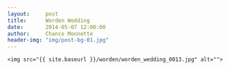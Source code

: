 ```yaml
---
layout:     post
title:      Worden Wedding
date:       2014-05-07 12:00:00
author:     Chance Monnette
header-img: "img/post-bg-01.jpg"
---
```


<p>

    <img src="{{ site.baseurl }}/worden/worden_wedding_0013.jpg" alt="">
 <img src="{{ site.baseurl }}/worden/worden_wedding_0032.jpg" alt="">
 <img src="{{ site.baseurl }}/worden/worden_wedding_0069.jpg" alt="">
 <img src="{{ site.baseurl }}/worden/worden_wedding_0227.jpg" alt="">
 <img src="{{ site.baseurl }}/worden/worden_wedding_0438.jpg" alt="">
 <img src="{{ site.baseurl }}/worden/worden_wedding_0516.jpg" alt="">
 <img src="{{ site.baseurl }}/worden/worden_wedding_0563.jpg" alt="">
 <img src="{{ site.baseurl }}/worden/worden_wedding_0587.jpg" alt="">
 <img src="{{ site.baseurl }}/worden/worden_wedding_0615_0622_merge.jpg" alt="">
 <img src="{{ site.baseurl }}/worden/worden_wedding_1038-2.jpg" alt="">
 <img src="{{ site.baseurl }}/worden/worden_wedding_1076.jpg" alt="">
 <img src="{{ site.baseurl }}/worden/worden_wedding_1272-2.jpg" alt="">
 <img src="{{ site.baseurl }}/worden/worden_wedding_1346.jpg" alt="">
 <img src="{{ site.baseurl }}/worden/worden_wedding_1423.jpg" alt="">
 <img src="{{ site.baseurl }}/worden/worden_wedding_1635.jpg" alt="">
 <img src="{{ site.baseurl }}/worden/worden_wedding_1797.jpg" alt="">
 <img src="{{ site.baseurl }}/worden/worden_wedding_1936.jpg" alt="">
 <img src="{{ site.baseurl }}/worden/worden_wedding_2037.jpg" alt="">

<span class="caption text-muted"></span>

</p>